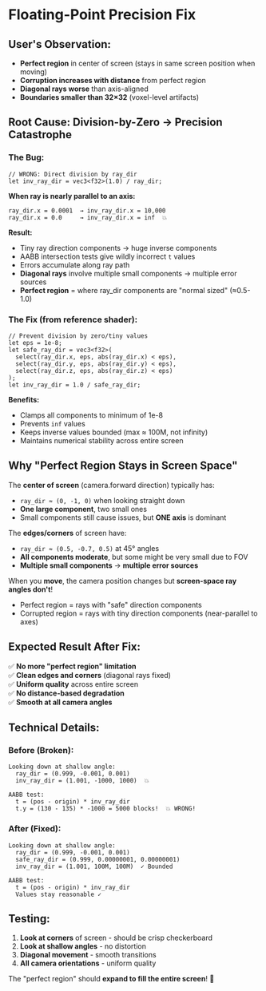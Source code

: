 # Floating-Point Precision Fix

## User's Observation:
- **Perfect region** in center of screen (stays in same screen position when moving)
- **Corruption increases with distance** from perfect region
- **Diagonal rays worse** than axis-aligned
- **Boundaries smaller than 32×32** (voxel-level artifacts)

## Root Cause: Division-by-Zero → Precision Catastrophe

### The Bug:
```wgsl
// WRONG: Direct division by ray_dir
let inv_ray_dir = vec3<f32>(1.0) / ray_dir;
```

**When ray is nearly parallel to an axis:**
```
ray_dir.x = 0.0001  → inv_ray_dir.x = 10,000
ray_dir.x = 0.0     → inv_ray_dir.x = inf  💥
```

**Result:**
- Tiny ray direction components → huge inverse components
- AABB intersection tests give wildly incorrect `t` values
- Errors accumulate along ray path
- **Diagonal rays** involve multiple small components → multiple error sources
- **Perfect region** = where ray_dir components are "normal sized" (≈0.5-1.0)

### The Fix (from reference shader):
```wgsl
// Prevent division by zero/tiny values
let eps = 1e-8;
let safe_ray_dir = vec3<f32>(
  select(ray_dir.x, eps, abs(ray_dir.x) < eps),
  select(ray_dir.y, eps, abs(ray_dir.y) < eps),
  select(ray_dir.z, eps, abs(ray_dir.z) < eps)
);
let inv_ray_dir = 1.0 / safe_ray_dir;
```

**Benefits:**
- Clamps all components to minimum of 1e-8
- Prevents `inf` values
- Keeps inverse values bounded (max ≈ 100M, not infinity)
- Maintains numerical stability across entire screen

## Why "Perfect Region Stays in Screen Space"

The **center of screen** (camera.forward direction) typically has:
- `ray_dir ≈ (0, -1, 0)` when looking straight down
- **One large component**, two small ones
- Small components still cause issues, but **ONE axis** is dominant

The **edges/corners** of screen have:
- `ray_dir ≈ (0.5, -0.7, 0.5)` at 45° angles
- **All components moderate**, but some might be very small due to FOV
- **Multiple small components** → **multiple error sources**

When you **move**, the camera position changes but **screen-space ray angles don't**!
- Perfect region = rays with "safe" direction components
- Corrupted region = rays with tiny direction components (near-parallel to axes)

## Expected Result After Fix:

✅ **No more "perfect region" limitation**  
✅ **Clean edges and corners** (diagonal rays fixed)  
✅ **Uniform quality** across entire screen  
✅ **No distance-based degradation**  
✅ **Smooth at all camera angles**  

## Technical Details:

### Before (Broken):
```
Looking down at shallow angle:
  ray_dir = (0.999, -0.001, 0.001)
  inv_ray_dir = (1.001, -1000, 1000)  💥
  
AABB test:
  t = (pos - origin) * inv_ray_dir
  t.y = (130 - 135) * -1000 = 5000 blocks!  💥 WRONG!
```

### After (Fixed):
```
Looking down at shallow angle:
  ray_dir = (0.999, -0.001, 0.001)
  safe_ray_dir = (0.999, 0.00000001, 0.00000001)
  inv_ray_dir = (1.001, 100M, 100M)  ✓ Bounded
  
AABB test:
  t = (pos - origin) * inv_ray_dir
  Values stay reasonable ✓
```

## Testing:

1. **Look at corners** of screen - should be crisp checkerboard
2. **Look at shallow angles** - no distortion
3. **Diagonal movement** - smooth transitions
4. **All camera orientations** - uniform quality

The "perfect region" should **expand to fill the entire screen**! 🎯
